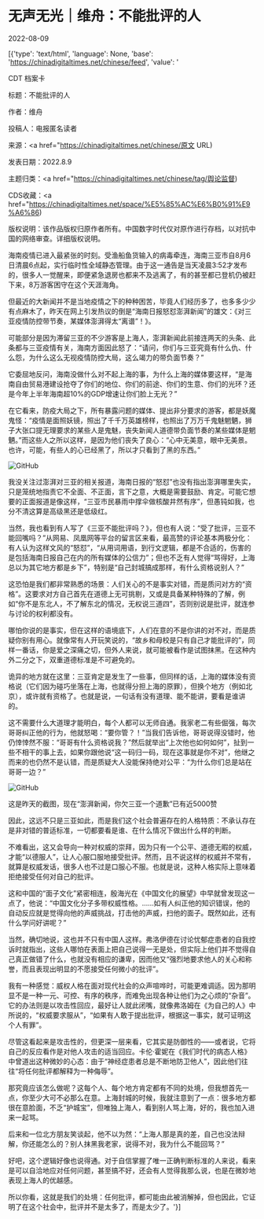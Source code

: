 # 无声无光｜维舟：不能批评的人

2022-08-09

[{'type': 'text/html', 'language': None, 'base': 'https://chinadigitaltimes.net/chinese/feed', 'value': '

CDT 档案卡

标题：不能批评的人

作者：维舟

投稿人：电报匿名读者

来源：<a href="https://chinadigitaltimes.net/chinese/原文 URL)

发表日期：2022.8.9

主题归类：<a href="https://chinadigitaltimes.net/chinese/tag/舆论监督)

CDS收藏：<a href="https://chinadigitaltimes.net/space/%E5%85%AC%E6%B0%91%E9%A6%86)

版权说明：该作品版权归原作者所有。中国数字时代仅对原作进行存档，以对抗中国的网络审查。详细版权说明。





海南疫情已进入最紧张的时刻。受渔船鱼货输入的病毒牵连，海南三亚市自8月6日清晨6点起，实行临时性全域静态管理。由于这一通告是当天凌晨3:52才发布的，很多人一觉醒来，即便紧急退房也都来不及逃离了，有的甚至都已登机仍被赶下来，8万游客困守在这个天涯海角。

但最近的大新闻并不是当地疫情之下的种种困苦，毕竟人们经历多了，也多多少少有点麻木了，昨天在网上引发热议的倒是“海南日报怒怼澎湃新闻”的雄文：《对三亚疫情防控带节奏，某媒体澎湃得太“离谱”！》。

可能部分是因为滞留三亚的不少游客是上海人，澎湃新闻此前接连两天的头条、此条都与三亚疫情有关，海南方面因此怒了：“请问，你们与三亚究竟有什么仇、什么怨，为什么这么无视疫情防控大局，这么竭力的带负面节奏？”

它委屈地反问，海南没做什么对不起上海的事，为什么上海的媒体要这样，“是海南自由贸易港建设抢夺了你们的地位、你们的前途、你们的生意、你们的光环？还是今年上半年海南超10%的GDP增速让你们脸上无光？”

在它看来，防疫大局之下，所有暴露问题的媒体、提出非分要求的游客，都是妖魔鬼怪：“疫情是面照妖镜，照出了千千万英雄榜样，也照出了万万千鬼魅魍魉，狮子大张口提无理要求的某些人是鬼魅，丧失新闻人道德带负面节奏的某些媒体是魍魉。”而这些人之所以这样，是因为他们丧失了良心：“心中无美意，眼中无美景。也许，可能，有些人的心已经黑了，所以才只看到了黑的东西。”

![GitHub](https://chinadigitaltimes.net/chinese/files/2022/08/image-1660037023836.png)

我没关注过澎湃对三亚的相关报道，海南日报的“怒怼”也没有指出澎湃哪里失实，只是笼统地指责它不全面、不正面，言下之意，大概是需要鼓励、肯定。可能它想要的正面报道是像这样，“三亚市民暴雨中撑伞做核酸井然有序”，但愚钝如我，也分不清这算是高级黑还是低级红。

当然，我也看到有人写了《三亚不能批评吗？》，但也有人说：“受了批评，三亚不能回嘴吗？”从网易、凤凰网等平台的留言区来看，最高赞的评论基本两极分化：有人认为这样文风的“怒怼”，“从用词用语，到行文逻辑，都是不合适的，伤害的是包括海南日报自己在内的所有媒体的公信力”；但也不乏有人觉得“骂得好，上海总以为其它地方都是乡下”，特别是“自己封城搞成那样，有什么资格说别人？”

这恐怕是我们都非常熟悉的场景：人们关心的不是事实对错，而是质问对方的“资格”。这要求对方自己首先在道德上无可挑剔，又或是具备某种特殊的了解，例如“你不是东北人，不了解东北的情况，无权说三道四”，否则别说是批评，就连参与讨论的权利都没有。

哪怕你说的是事实，但在这样的语境底下，人们在意的不是你讲的对不对，而是质疑你别有用心。就像常有人开玩笑说的，“故乡和母校是只有自己才能批评的”，同样一番话，你是爱之深痛之切，但外人来说，就可能被看作是试图抹黑。在这种内外二分之下，双重道德标准是不可避免的。

诡异的地方就在这里：三亚肯定是发生了一些事，但同样的话，上海的媒体没有资格说（它们因为碰巧坐落在上海，也就得分担上海的原罪），但换个地方（例如北京），或许就有资格了。也就是说，一句话有没有道理、能不能讲，要看是谁讲的。

这不需要什么大道理才能明白，每个人都可以无师自通。我家老二有些倔强，每次哥哥纠正他的行为，他就怒喝：“要你管？！”当我们告诉他，哥哥说得没错时，他仍悻悻然不服：“哥哥有什么资格说我？”然后就举出“上次他也如何如何”，扯到一些不相干的事上去，如果你跟他说“这一码归一码，现在这事就是你不对”，他继之而来的也仍然不是认错，而是质疑大人没能保持绝对公平：“为什么你们总是站在哥哥一边？”

![GitHub](https://chinadigitaltimes.net/chinese/files/2022/08/image-1660037048766.png)

这是昨天的截图，现在“澎湃新闻，你欠三亚一个道歉”已有近5000赞

因此，这远不只是三亚如此，而是我们这个社会普遍存在的人格特质：不承认存在是非对错的普适标准，一切都要看是谁、在什么情况下做出什么样的判断。

不难看出，这又会导向一种对权威的崇拜，因为只有一个公平、道德无暇的权威，才能“以德服人”，让人心服口服地接受批评。然而，且不说这样的权威并不常有，就算是权威发话，很多人也不过是口服心不服。也就是说，这种人格实际上意味着拒绝接受任何对自己的批评。

这和中国的“面子文化”紧密相连，殷海光在《中国文化的展望》中早就曾发现这一点了，他说：“中国文化分子多带权威性格。……如有人纠正他的知识错误，他的自动反应就是觉得向他的声威挑战，打击他的声威，扫他的面子。既然如此，还有什么学问好讲呢？”

当然，确切地说，这也并不只有中国人这样。弗洛伊德在讨论忧郁症患者的自我控诉时就指出，这些人哪怕在表面上把自己说得一无是处，但实际上他们并不觉得自己真正做错了什么，也就没有相应的谦卑，因而他又“强烈地要求他人的关心和称誉，而且表现出明显的不愿接受任何微小的批评”。

我有一种感觉：威权人格在面对现代社会的众声喧哗时，可能更难调适。因为那明显不是一种一元、可控、有序的秩序，而难免出现各种让他们为之心烦的“杂音”。它的办法则是以攻击性回应，最好让人就此闭嘴，就像弗洛姆在《为自己的人》中所说的，“权威要求服从”，“如果有人敢于提出批评，根据这一事实，就可证明这个人有罪”。

尽管这看起来是攻击性的，但更深一层来看，它其实是防御性的——或者说，它将自己的反应看作是对他人攻击的适当回应。卡伦·霍妮在《我们时代的病态人格》中曾道出这种微妙的心态：由于“神经症患者总是不断地防卫他人”，因此他们往往“将任何批评都解释为一种侮辱”。

那究竟应该怎么做呢？这每个人、每个地方肯定都有不同的处境，但我想首先一点，你至少大可不必那么在意。上海封城的时候，我就注意到了一点：很多地方都很在意脸面，不乏“护城宝”，但唯独上海人，看到别人骂上海，好的，我也加入进来一起骂。

后来和一位北方朋友笑谈起，他不以为然：“上海人那是真的差，自己也没法辩解，你还能怎么的？别人抹黑我老家，说得不对，我为什么不能回骂？”

好吧，这个逻辑好像也说得通。对于自信掌握了唯一正确判断标准的人来说，看来是可以自洽地应对任何问题，甚至搞不好，还会有人觉得我那么说，也是在微妙地表现上海人的优越感。

所以你看，这就是我们的处境：任何批评，都可能由此被消解掉，但也因此，它证明了在这个社会中，批评并不是太多了，而是太少了。'}]